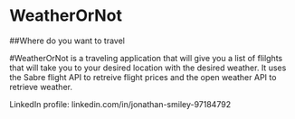 # WeatherOrNot
##Where do you want to travel

#WeatherOrNot is a traveling application that will give you a list of flilghts that will take you to your desired location with the desired weather. It uses the Sabre flight API to retreive flight prices and the open weather API to retrieve weather.

LinkedIn profile: linkedin.com/in/jonathan-smiley-97184792
